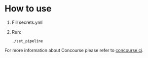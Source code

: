 # How to use

1. Fill secrets.yml
2. Run:

	```
	./set_pipeline
	```

For more information about Concourse please refer to [concourse.ci](https://concourse.ci/using-concourse.html).
